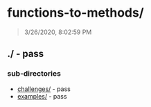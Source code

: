 # functions-to-methods/

> 3/26/2020, 8:02:59 PM 

## ./ - pass


### sub-directories

* [challenges/](./challenges/REVIEW.md) - pass
* [examples/](./examples/REVIEW.md) - pass

